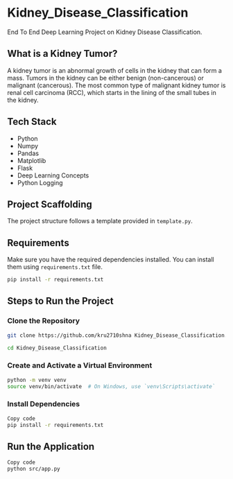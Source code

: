 # Kidney_Disease_Classification

End To End Deep Learning Project on Kidney Disease Classification.

## What is a Kidney Tumor?

A kidney tumor is an abnormal growth of cells in the kidney that can form a mass. Tumors in the kidney can be either benign (non-cancerous) or malignant (cancerous). The most common type of malignant kidney tumor is renal cell carcinoma (RCC), which starts in the lining of the small tubes in the kidney.

## Tech Stack

- Python
- Numpy
- Pandas
- Matplotlib
- Flask
- Deep Learning Concepts
- Python Logging

## Project Scaffolding

The project structure follows a template provided in `template.py`.

## Requirements

Make sure you have the required dependencies installed. You can install them using  `requirements.txt` file.

```sh
pip install -r requirements.txt
```

## Steps to Run the Project

### Clone the Repository

```sh
git clone https://github.com/kru2710shna Kidney_Disease_Classification.git
```
```sh
cd Kidney_Disease_Classification
```

### Create and Activate a Virtual Environment
```sh
python -m venv venv
source venv/bin/activate  # On Windows, use `venv\Scripts\activate`

```

### Install Dependencies
```sh
Copy code
pip install -r requirements.txt
```

## Run the Application
```sh
Copy code
python src/app.py
```